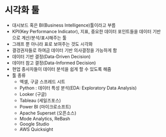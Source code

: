 # 시각화 툴
- 대시보드 혹은 BI(Business Intelligence)툴이라고 부름
- KPI(Key Performance Indicator), 지표, 중요한 데이터 포인트들을 데이터 기반으로 계산/분석/표시해주는 툴
- 그래프 뿐 아니라 표로 보여주는 것도 시각화
- 결겅권자들로 하여금 데이터 기반 의사결정을 가능하게 함
- 데이터 기반 결정(Data-Driven Decision)
- 데이터 참고 결정(Data-Informed Decision)
- 현업 종사자들이 데이터 분석을 쉽게 할 수 있도록 해줌
- 툴 종류
    - 엑셀, 구글 스프레드 시트
    - Python : 데이터 특성 분석(EDA: Exploratory Data Analysis)
    - Looker (구글)
    - Tableau (세일즈포스)
    - Power BI (마이크로소프트)
    - Apache Superset (오픈소스)
    - Mode Analytics, ReBash
    - Google Studio
    - AWS Quicksight
